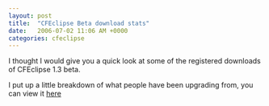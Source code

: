 ```yaml
---
layout: post
title:  "CFEclipse Beta download stats"
date:   2006-07-02 11:06 AM +0000
categories: cfeclipse
---
```

I thought I would give you a quick look at some of the registered downloads of CFEclipse 1.3 beta.

I put up a little breakdown of what people have been upgrading from, you can view it <a href="http://www.markdrew.co.uk/track/report.cfm" onclick="javascript: popUpWindow('http://www.markdrew.co.uk/track/report.cfm', 50, 50, 400, 400); return false;">here</a>

<script>
var popUpWin=0;
function popUpWindow(URLStr, left, top, width, height)
\{
  if(popUpWin)
  \{
    if(!popUpWin.closed) popUpWin.close();
  }
  popUpWin = open(URLStr, 'popUpWin', 'toolbar=no,location=no,directories=no,status=no,menubar=no,scrollbars=no,resizable=no,copyhistory=yes,width='+width+',height='+height+',left='+left+', top='+top+',screenX='+left+',screenY='+top+'');
}
</script>